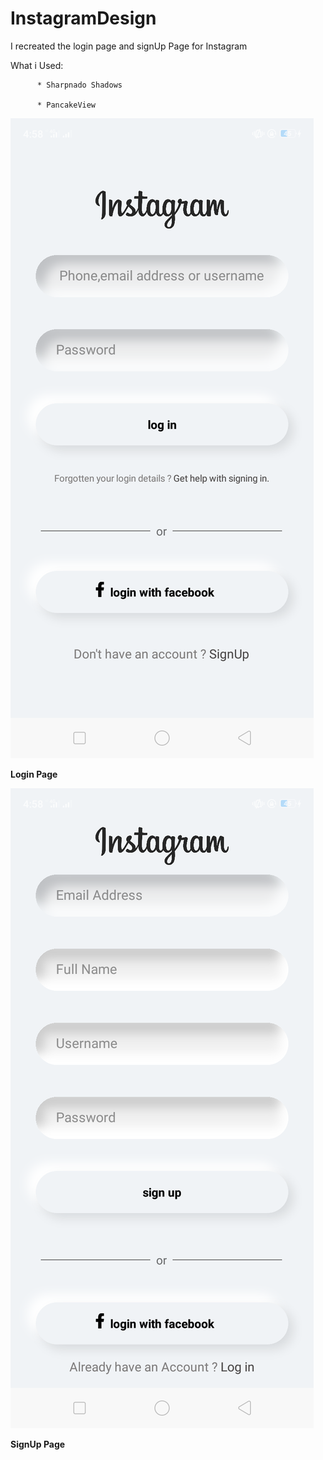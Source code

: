 # InstagramDesign
I recreated the login page and signUp Page for Instagram

What i Used:
         
          * Sharpnado Shadows
          
          * PancakeView 

 ![Login Page](https://github.com/charity-bit/InstagramDesign/blob/master/Screenshots/Login%20Page.png?raw=true)


**Login Page**

![SignUp Page](https://github.com/charity-bit/InstagramDesign/blob/master/Screenshots/SignUp%20Page.png?raw=true)


**SignUp Page**



